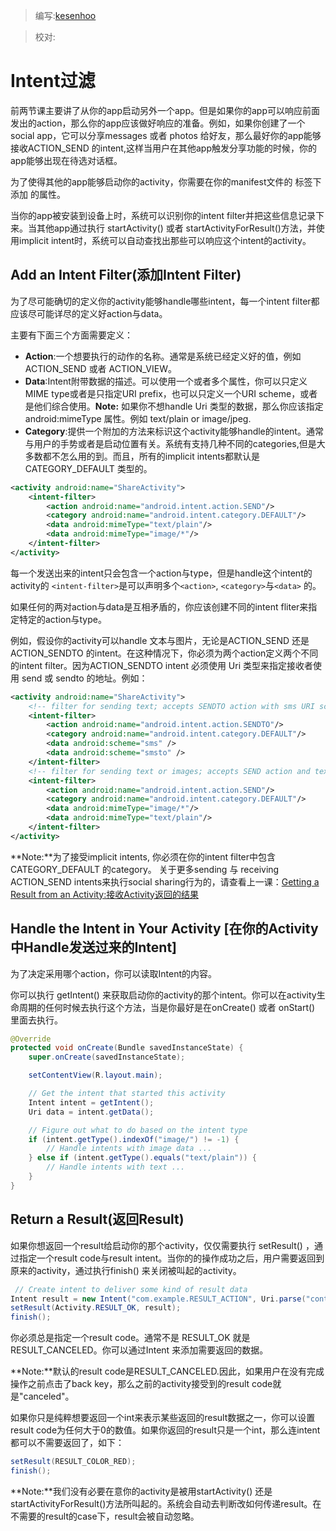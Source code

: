 > 编写:[kesenhoo](https://github.com/kesenhoo)

> 校对:

# Intent过滤

前两节课主要讲了从你的app启动另外一个app。但是如果你的app可以响应前面发出的action，那么你的app应该做好响应的准备。例如，如果你创建了一个social app，它可以分享messages 或者 photos 给好友，那么最好你的app能够接收ACTION_SEND 的intent,这样当用户在其他app触发分享功能的时候，你的app能够出现在待选对话框。

为了使得其他的app能够启动你的activity，你需要在你的manifest文件的<activity> 标签下添加<intent-filter> 的属性。

当你的app被安装到设备上时，系统可以识别你的intent filter并把这些信息记录下来。当其他app通过执行 startActivity() 或者 startActivityForResult()方法，并使用implicit intent时，系统可以自动查找出那些可以响应这个intent的activity。

<!-- more -->

## Add an Intent Filter(添加Intent Filter)
为了尽可能确切的定义你的activity能够handle哪些intent，每一个intent filter都应该尽可能详尽的定义好action与data。

主要有下面三个方面需要定义：

* **Action**:一个想要执行的动作的名称。通常是系统已经定义好的值，例如 ACTION_SEND 或者 ACTION_VIEW。
* **Data**:Intent附带数据的描述。可以使用一个或者多个属性，你可以只定义MIME type或者是只指定URI prefix，也可以只定义一个URI scheme，或者是他们综合使用。**Note:** 如果你不想handle Uri 类型的数据，那么你应该指定 android:mimeType 属性。例如 text/plain or image/jpeg.
* **Category**:提供一个附加的方法来标识这个activity能够handle的intent。通常与用户的手势或者是启动位置有关。系统有支持几种不同的categories,但是大多数都不怎么用的到。而且，所有的implicit intents都默认是 CATEGORY_DEFAULT 类型的。

```xml
<activity android:name="ShareActivity">
    <intent-filter>
        <action android:name="android.intent.action.SEND"/>
        <category android:name="android.intent.category.DEFAULT"/>
        <data android:mimeType="text/plain"/>
        <data android:mimeType="image/*"/>
    </intent-filter>
</activity>
```

每一个发送出来的intent只会包含一个action与type，但是handle这个intent的activity的 `<intent-filter>`是可以声明多个`<action>`, `<category>`与`<data>` 的。

如果任何的两对action与data是互相矛盾的，你应该创建不同的intent fliter来指定特定的action与type。

例如，假设你的activity可以handle 文本与图片，无论是ACTION_SEND 还是 ACTION_SENDTO 的intent。在这种情况下，你必须为两个action定义两个不同的intent filter。因为ACTION_SENDTO intent 必须使用 Uri 类型来指定接收者使用 send 或 sendto 的地址。例如：

```xml
<activity android:name="ShareActivity">
    <!-- filter for sending text; accepts SENDTO action with sms URI schemes -->
    <intent-filter>
        <action android:name="android.intent.action.SENDTO"/>
        <category android:name="android.intent.category.DEFAULT"/>
        <data android:scheme="sms" />
        <data android:scheme="smsto" />
    </intent-filter>
    <!-- filter for sending text or images; accepts SEND action and text or image data -->
    <intent-filter>
        <action android:name="android.intent.action.SEND"/>
        <category android:name="android.intent.category.DEFAULT"/>
        <data android:mimeType="image/*"/>
        <data android:mimeType="text/plain"/>
    </intent-filter>
</activity>
```

**Note:**为了接受implicit intents, 你必须在你的intent filter中包含 CATEGORY_DEFAULT 的category。
关于更多sending 与 receiving ACTION_SEND intents来执行social sharing行为的，请查看上一课：[Getting a Result from an Activity:接收Activity返回的结果](result.html)

## Handle the Intent in Your Activity [在你的Activity中Handle发送过来的Intent]
为了决定采用哪个action，你可以读取Intent的内容。

你可以执行 getIntent() 来获取启动你的activity的那个intent。你可以在activity生命周期的任何时候去执行这个方法，当是你最好是在onCreate() 或者 onStart() 里面去执行。

```java
@Override
protected void onCreate(Bundle savedInstanceState) {
    super.onCreate(savedInstanceState);

    setContentView(R.layout.main);

    // Get the intent that started this activity
    Intent intent = getIntent();
    Uri data = intent.getData();

    // Figure out what to do based on the intent type
    if (intent.getType().indexOf("image/") != -1) {
        // Handle intents with image data ...
    } else if (intent.getType().equals("text/plain")) {
        // Handle intents with text ...
    }
}
```

## Return a Result(返回Result)
如果你想返回一个result给启动你的那个activity，仅仅需要执行 setResult() ，通过指定一个result code与result intent。当你的的操作成功之后，用户需要返回到原来的activity，通过执行finish() 来关闭被叫起的activity。

```java
 // Create intent to deliver some kind of result data
Intent result = new Intent("com.example.RESULT_ACTION", Uri.parse("content://result_uri");
setResult(Activity.RESULT_OK, result);
finish();
```

你必须总是指定一个result code。通常不是 RESULT_OK 就是 RESULT_CANCELED。你可以通过Intent 来添加需要返回的数据。

**Note:**默认的result code是RESULT_CANCELED.因此，如果用户在没有完成操作之前点击了back key，那么之前的activity接受到的result code就是"canceled"。

如果你只是纯粹想要返回一个int来表示某些返回的result数据之一，你可以设置result code为任何大于0的数值。如果你返回的result只是一个int，那么连intent都可以不需要返回了，如下：

```java
setResult(RESULT_COLOR_RED);
finish();
```

**Note:**我们没有必要在意你的activity是被用startActivity() 还是 startActivityForResult()方法所叫起的。系统会自动去判断改如何传递result。在不需要的result的case下，result会被自动忽略。
